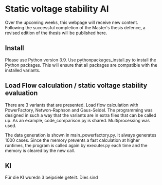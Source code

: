 # Static voltage stability AI

Over the upcoming weeks, this webpage will receive new content. Following the successful completion of the Master's thesis defence, a revised edition of the thesis will be published here.

## Install
Please use Python version 3.9. Use pythonpackages_install.py to install the Python packages. This will ensure that all packages are compatible with the installed variants.

## Load Flow calculation / static voltage stability evaluation
There are 3 variants that are presented. Load flow calculation with PowerFactory, Netwon-Raphson and Gaus-Seidel. The programming was designed in such a way that the variants are in extra files that can be called up. As an example, code_comparison.py is shared. Multiprocessing was used.

The data generation is shown in main_powerfactory.py. It always generates 1000 cases. Since the memory prevents a fast calculation at higher runtimes, the program is called again by executer.py each time and the memory is cleared by the new call.

## KI
Für die KI wuredn 3 beipsiele geteilt. Dies sind 
